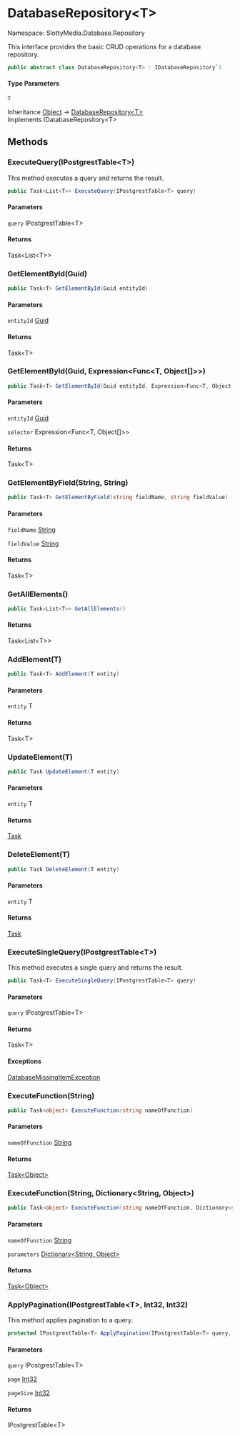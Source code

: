 # DatabaseRepository&lt;T&gt;

Namespace: SlottyMedia.Database.Repository

This interface provides the basic CRUD operations for a database repository.

```csharp
public abstract class DatabaseRepository<T> : IDatabaseRepository`1
```

#### Type Parameters

`T`<br>

Inheritance [Object](https://docs.microsoft.com/en-us/dotnet/api/system.object) → [DatabaseRepository&lt;T&gt;](./slottymedia.database.repository.databaserepository-1.md)<br>
Implements IDatabaseRepository&lt;T&gt;

## Methods

### **ExecuteQuery(IPostgrestTable&lt;T&gt;)**

This method executes a query and returns the result.

```csharp
public Task<List<T>> ExecuteQuery(IPostgrestTable<T> query)
```

#### Parameters

`query` IPostgrestTable&lt;T&gt;<br>

#### Returns

Task&lt;List&lt;T&gt;&gt;<br>

### **GetElementById(Guid)**

```csharp
public Task<T> GetElementById(Guid entityId)
```

#### Parameters

`entityId` [Guid](https://docs.microsoft.com/en-us/dotnet/api/system.guid)<br>

#### Returns

Task&lt;T&gt;<br>

### **GetElementById(Guid, Expression&lt;Func&lt;T, Object[]&gt;&gt;)**

```csharp
public Task<T> GetElementById(Guid entityId, Expression<Func<T, Object[]>> selector)
```

#### Parameters

`entityId` [Guid](https://docs.microsoft.com/en-us/dotnet/api/system.guid)<br>

`selector` Expression&lt;Func&lt;T, Object[]&gt;&gt;<br>

#### Returns

Task&lt;T&gt;<br>

### **GetElementByField(String, String)**

```csharp
public Task<T> GetElementByField(string fieldName, string fieldValue)
```

#### Parameters

`fieldName` [String](https://docs.microsoft.com/en-us/dotnet/api/system.string)<br>

`fieldValue` [String](https://docs.microsoft.com/en-us/dotnet/api/system.string)<br>

#### Returns

Task&lt;T&gt;<br>

### **GetAllElements()**

```csharp
public Task<List<T>> GetAllElements()
```

#### Returns

Task&lt;List&lt;T&gt;&gt;<br>

### **AddElement(T)**

```csharp
public Task<T> AddElement(T entity)
```

#### Parameters

`entity` T<br>

#### Returns

Task&lt;T&gt;<br>

### **UpdateElement(T)**

```csharp
public Task UpdateElement(T entity)
```

#### Parameters

`entity` T<br>

#### Returns

[Task](https://docs.microsoft.com/en-us/dotnet/api/system.threading.tasks.task)<br>

### **DeleteElement(T)**

```csharp
public Task DeleteElement(T entity)
```

#### Parameters

`entity` T<br>

#### Returns

[Task](https://docs.microsoft.com/en-us/dotnet/api/system.threading.tasks.task)<br>

### **ExecuteSingleQuery(IPostgrestTable&lt;T&gt;)**

This method executes a single query and returns the result.

```csharp
public Task<T> ExecuteSingleQuery(IPostgrestTable<T> query)
```

#### Parameters

`query` IPostgrestTable&lt;T&gt;<br>

#### Returns

Task&lt;T&gt;<br>

#### Exceptions

[DatabaseMissingItemException](./slottymedia.database.exceptions.databasemissingitemexception.md)<br>

### **ExecuteFunction(String)**

```csharp
public Task<object> ExecuteFunction(string nameOfFunction)
```

#### Parameters

`nameOfFunction` [String](https://docs.microsoft.com/en-us/dotnet/api/system.string)<br>

#### Returns

[Task&lt;Object&gt;](https://docs.microsoft.com/en-us/dotnet/api/system.threading.tasks.task-1)<br>

### **ExecuteFunction(String, Dictionary&lt;String, Object&gt;)**

```csharp
public Task<object> ExecuteFunction(string nameOfFunction, Dictionary<string, object> parameters)
```

#### Parameters

`nameOfFunction` [String](https://docs.microsoft.com/en-us/dotnet/api/system.string)<br>

`parameters` [Dictionary&lt;String, Object&gt;](https://docs.microsoft.com/en-us/dotnet/api/system.collections.generic.dictionary-2)<br>

#### Returns

[Task&lt;Object&gt;](https://docs.microsoft.com/en-us/dotnet/api/system.threading.tasks.task-1)<br>

### **ApplyPagination(IPostgrestTable&lt;T&gt;, Int32, Int32)**

This method applies pagination to a query.

```csharp
protected IPostgrestTable<T> ApplyPagination(IPostgrestTable<T> query, int page, int pageSize)
```

#### Parameters

`query` IPostgrestTable&lt;T&gt;<br>

`page` [Int32](https://docs.microsoft.com/en-us/dotnet/api/system.int32)<br>

`pageSize` [Int32](https://docs.microsoft.com/en-us/dotnet/api/system.int32)<br>

#### Returns

IPostgrestTable&lt;T&gt;<br>
